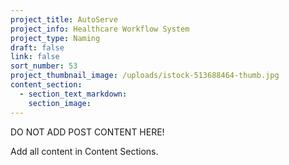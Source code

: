 ```yaml
---
project_title: AutoServe
project_info: Healthcare Workflow System
project_type: Naming
draft: false
link: false
sort_number: 53
project_thumbnail_image: /uploads/istock-513688464-thumb.jpg
content_section:
  - section_text_markdown:
    section_image:
---
```



DO NOT ADD POST CONTENT HERE!

Add all content in Content Sections.